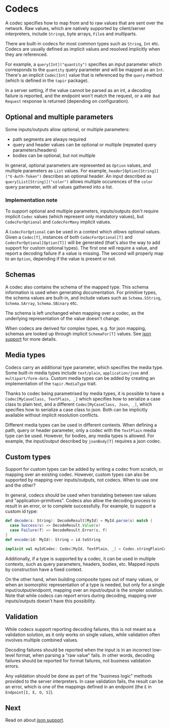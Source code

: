 # Codecs

A codec specifies how to map from and to raw values that are sent over the network. Raw values, which are natively 
supported by client/server interpreters, include `String`s, byte arrays, `File`s and multiparts.

There are built-in codecs for most common types such as `String`, `Int` etc. Codecs are usually defined as implicit 
values and resolved implicitly when they are referenced.

For example, a `query[Int]("quantity")` specifies an input parameter which corresponds to the `quantity` query 
parameter and will be mapped as an `Int`. There's an implicit `Codec[Int]` value that is referenced by the `query`
method (which is defined in the `tapir` package). 

In a server setting, if the value cannot be parsed as an int, a decoding failure is reported, and the endpoint 
won't match the request, or a `400 Bad Request` response is returned (depending on configuration).

## Optional and multiple parameters

Some inputs/outputs allow optional, or multiple parameters:

* path segments are always required
* query and header values can be optional or multiple (repeated query parameters/headers)
* bodies can be optional, but not multiple

In general, optional parameters are represented as `Option` values, and multiple parameters as `List` values.
For example, `header[Option[String]]("X-Auth-Token")` describes an optional header. An input described as 
`query[List[String]]("color")` allows multiple occurences of the `color` query parameter, with all values gathered
into a list.

### Implementation note

To support optional and multiple parameters, inputs/outputs don't require implicit `Codec` values (which represent
only mandatory values), but `CodecForOptional` and `CodecForMany` implicit values.

A `CodecForOptional` can be used in a context which *allows* optional values. Given a `Codec[T]`, instances of both 
`CodecForOptional[T]` and `CodecForOptional[Option[T]]` will be generated (that's also the way to add support for 
custom optional types). The first one will require a value, and report a decoding failure if a value is missing. The
second will properly map to an `Option`, depending if the value is present or not.

## Schemas

A codec also contains the schema of the mapped type. This schema information is used when generating documentation. 
For primitive types, the schema values are built-in, and include values such as `Schema.SString`, `Schema.SArray`, 
`Schema.SBinary` etc. 

The schema is left unchanged when mapping over a codec, as the underlying representation of the value doesn't change.

When codecs are derived for complex types, e.g. for json mapping, schemas are looked up through implicit
`SchemaFor[T]` values. See [json support](json.html) for more details.

## Media types

Codecs carry an additional type parameter, which specifies the media type. Some built-in media types include 
`text/plain`, `application/json` and `multipart/form-data`. Custom media types can be added by creating an 
implementation of the `tapir.MediaType` trait.

Thanks to codec being parametrised by media types, it is possible to have a `Codec[MyCaseClass, TextPlain, _]` which 
specifies how to serialize a case class to plain text, and a different `Codec[MyCaseClass, Json, _]`, which specifies 
how to serialize a case class to json. Both can be implicitly available without implicit resolution conflicts.

Different media types can be used in different contexts. When defining a path, query or header parameter, only a codec 
with the `TextPlain` media type can be used. However, for bodies, any media types is allowed. For example, the 
input/output described by `jsonBody[T]` requires a json codec.

## Custom types

Support for custom types can be added by writing a codec from scratch, or mapping over an existing codec. However,
custom types can also be supported by mapping over inputs/outputs, not codecs. When to use one and the other?

In general, codecs should be used when translating between raw values and "application-primitives". Codecs also
allow the decoding process to result in an error, or to complete successfully. For example, to support a custom id type:

```scala
def decode(s: String): DecodeResult[MyId] = MyId.parse(s) match {
  case Success(v) => DecodeResult.Value(v)
  case Failure(f) => DecodeResult.Error(s, f)
}
def encode(id: MyId): String = id.toString

implicit val myIdCodec: Codec[MyId, TextPlain, _] = Codec.stringPlainCodecUtf8.mapDecode(decode)(encode)
```

Additionally, if a type is supported by a codec, it can be used in multiple contexts, such as query parameters, headers,
bodies, etc. Mapped inputs by construction have a fixed context.

On the other hand, when building composite types out of many values, or when an isomorphic representation of a type
 is needed, but only for a single input/output/endpoint, mapping over an input/output is the simpler solution. Note that
 while codecs can report errors during decoding, mapping over inputs/outputs doesn't have this possibility.

## Validation

While codecs support reporting decoding failures, this is not meant as a validation solution, as it only works on single
values, while validation often involves multiple combined values.

Decoding failures should be reported when the input is in an incorrect low-level format, when parsing a "raw value"
fails. In other words, decoding failures should be reported for format failures, not business validation errors.

Any validation should be done as part of the "business logic" methods provided to the server interpreters. In case 
validation fails, the result can be an error, which is one of the mappings defined in an endpoint
(the `E` in `Endpoint[I, E, O, S]`).

## Next

Read on about [json support](json.html).

